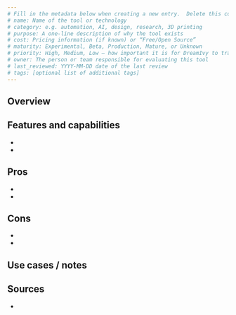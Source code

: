 ```yaml
---
# Fill in the metadata below when creating a new entry.  Delete this comment block after editing.
# name: Name of the tool or technology
# category: e.g. automation, AI, design, research, 3D printing
# purpose: A one‑line description of why the tool exists
# cost: Pricing information (if known) or “Free/Open Source”
# maturity: Experimental, Beta, Production, Mature, or Unknown
# priority: High, Medium, Low – how important it is for DreamIvy to track
# owner: The person or team responsible for evaluating this tool
# last_reviewed: YYYY‑MM‑DD date of the last review
# tags: [optional list of additional tags]
---
```


## Overview

<!-- Write a concise description of the tool here.  Include what it does, why it's relevant to DreamIvy, and any unique capabilities. -->

## Features and capabilities

* <!-- List key features here -->
* 

## Pros

* <!-- List advantages here -->
* 

## Cons

* <!-- List drawbacks or limitations here -->
* 

## Use cases / notes

<!-- Provide example scenarios or notes on how DreamIvy might use this tool.  Include integration considerations, security concerns, or specific use patterns. -->

## Sources

* <!-- Link to files in `sources/` directory or external references. -->
